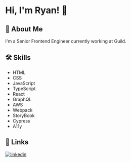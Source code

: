
# Hi, I'm Ryan! 👋


## 🚀 About Me
I'm a Senior Frontend Engineer currently working at Guild.


## 🛠 Skills
- HTML
- CSS
- JavaScript
- TypeScript
- React
- GraphQL
- AWS
- Webpack
- StoryBook
- Cypress
- A11y
## 🔗 Links
[![linkedin](https://img.shields.io/badge/linkedin-0A66C2?style=for-the-badge&logo=linkedin&logoColor=white)](https://www.linkedin.com/in/ryanmoodyengineer)
